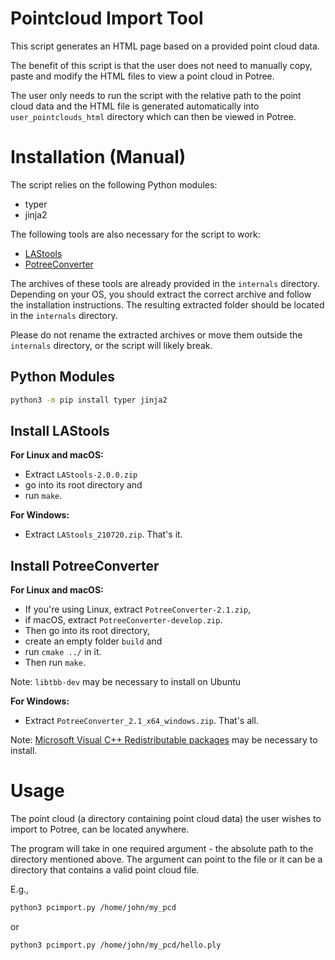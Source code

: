 # Pointcloud Import Tool
This script generates an HTML page based on a provided point cloud data.

The benefit of this script is that the user does not need to manually copy, paste and modify the HTML files to view a point cloud in Potree.

The user only needs to run the script with the relative path to the point cloud data and the HTML file is generated automatically into `user_pointclouds_html` directory which can then be viewed in Potree.

# Installation (Manual)
The script relies on the following Python modules:
* typer 
* jinja2

The following tools are also necessary for the script to work:
* [LAStools](https://rapidlasso.com/lastools/)
* [PotreeConverter](https://github.com/potree/PotreeConverter)
  
The archives of these tools are already provided in the `internals` directory. Depending on your OS, you should extract the correct archive and follow the installation instructions. The resulting extracted folder should be located in the `internals` directory.

Please do not rename the extracted archives or move them outside the `internals` directory, or the script will likely break.

## Python Modules
```sh
python3 -m pip install typer jinja2
```

## Install LAStools 
**For Linux and macOS:**
* Extract `LAStools-2.0.0.zip`
* go into its root directory and 
* run `make`.

**For Windows:**
* Extract `LAStools_210720.zip`. That's it.

## Install PotreeConverter
**For Linux and macOS:**
* If you're using Linux, extract `PotreeConverter-2.1.zip`, 
* if macOS, extract `PotreeConverter-develop.zip`. 
* Then go into its root directory, 
* create an empty folder `build` and 
* run `cmake ../` in it. 
* Then run `make`.

Note: `libtbb-dev` may be necessary to install on Ubuntu

**For Windows:**
* Extract `PotreeConverter_2.1_x64_windows.zip`. That's all.

Note: [Microsoft Visual C++ Redistributable packages](https://docs.microsoft.com/en-us/cpp/windows/latest-supported-vc-redist?view=msvc-170) may be necessary to install.


# Usage
The point cloud (a directory containing point cloud data) the user wishes to import to Potree, can be located anywhere. 

The program will take in one required argument - the absolute path to the directory mentioned above. The argument can point to the file or it can be a directory that contains a valid point cloud file.

E.g.,

```sh
python3 pcimport.py /home/john/my_pcd
```

or

```sh
python3 pcimport.py /home/john/my_pcd/hello.ply
```
